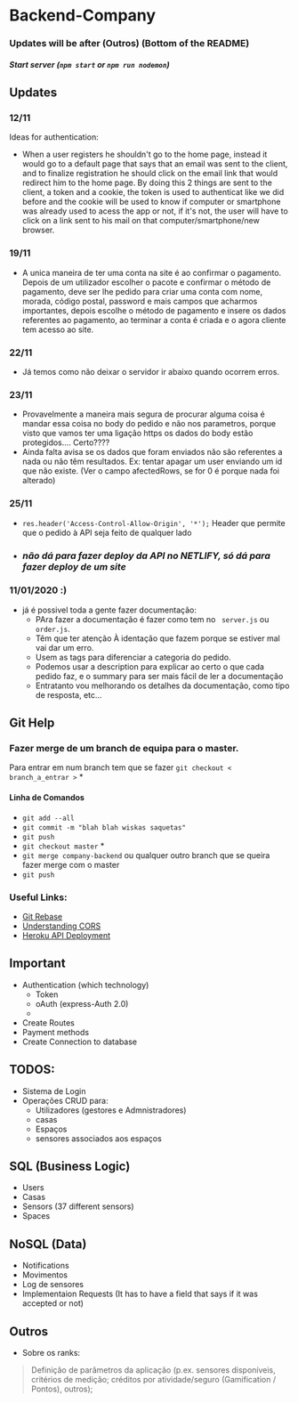 # Backend-Company

### Updates will be after (Outros) (Bottom of the README)

##### Start server (``` npm start ``` or ``` npm run nodemon ```)

## Updates 
### 12/11
Ideas for authentication:
- When a user registers he shouldn't go to the home page, instead it would go to a default page that says that an email was sent to the client, and to finalize registration he should click on 
the email link that would redirect him to the home page. By doing this 2 things are sent to the client, a token and a cookie, the token is used to authenticat like we did before and the cookie 
will be used to know if computer or smartphone was already used to acess the app or not, if it's not, the user will have to click on a link sent to his mail on that computer/smartphone/new browser.

### 19/11
- A unica maneira de ter uma conta na site é ao confirmar o pagamento. Depois de um utilizador escolher o pacote e confirmar o método de pagamento, deve ser lhe pedido para criar uma conta com nome, morada, código postal, password e mais campos que acharmos importantes, depois escolhe o método de pagamento e insere os dados referentes ao pagamento, ao terminar a conta é criada e o agora cliente tem acesso ao site.

### 22/11
- Já temos como não deixar o servidor ir abaixo quando ocorrem erros.

### 23/11
- Provavelmente a maneira mais segura de procurar alguma coisa é mandar essa coisa no body do pedido e não nos parametros, porque visto que vamos ter uma ligação https os dados do body estão protegidos.... Certo????
- Ainda falta avisa se os dados que foram enviados não são referentes a nada ou não têm resultados.
Ex: tentar apagar um user enviando um id que não existe. (Ver o campo afectedRows, se for 0 é porque nada foi alterado)

### 25/11
- ``` res.header('Access-Control-Allow-Origin', '*'); ``` Header que permite que o pedido à API seja feito de qualquer lado
- ### *não dá para fazer deploy da API no NETLIFY, só dá para fazer deploy de um site* 

### 11/01/2020 :)
- já é possivel toda a gente fazer documentação:
    - PAra fazer a documentação é fazer como tem no ``` server.js``` ou ``` order.js```.
    - Têm que ter atenção À identação que fazem porque se estiver mal vai dar um erro.
    - Usem as tags para diferenciar a categoria do pedido.
    - Podemos usar a description para explicar ao certo o que cada pedido faz, e o summary para ser mais fácil de ler a documentação
    - Entratanto vou melhorando os detalhes da documentação, como tipo de resposta, etc...

## Git Help
### Fazer merge de um branch de equipa para o master.

Para entrar em num branch tem que se fazer ``` git checkout < branch_a_entrar > ``` *

#### Linha de Comandos

- ``` git add --all ```
- ``` git commit -m "blah blah wiskas saquetas" ```
- ``` git push ```
- ``` git checkout master ``` *
- ``` git merge company-backend ``` ou qualquer outro branch que se queira fazer merge com o master
- ``` git push ```

### Useful Links:
- [Git Rebase](https://www.atlassian.com/git/tutorials/rewriting-history/git-rebase)
- [Understanding CORS](https://dev.to/g33konaut/understanding-cors-aaf)
- [Heroku API Deployment](https://api-platform.com/docs/deployment/heroku/)

## Important 
+ Authentication (which technology)
    + Token
    + oAuth (express-Auth 2.0)
    + 
+ Create Routes
+ Payment methods
+ Create Connection to database

## TODOS:
+ Sistema de Login
+ Operações CRUD para: 
    + Utilizadores (gestores e Admnistradores)
    + casas 
    + Espaços
    + sensores associados aos espaços

## SQL (Business Logic)
+ Users
+ Casas
+ Sensors (37 different sensors)
+ Spaces

## NoSQL (Data)
+ Notifications
+ Movimentos
+ Log de sensores
+ Implementaion Requests (It has to have a field that says if it was accepted or not)

## Outros 
+ Sobre os ranks:
> Definição de parâmetros da aplicação (p.ex. sensores disponíveis, critérios de medição; créditos por
atividade/seguro (Gamification / Pontos), outros);
